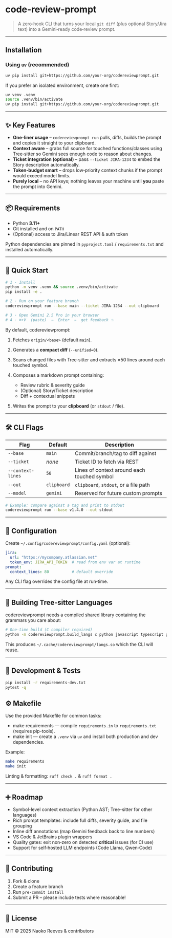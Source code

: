 # code-review-prompt

> A zero‑hook CLI that turns your local `git diff` (plus optional Story/Jira text) into a Gemini‑ready code‑review prompt.

---

## Installation

### Using `uv` (recommended)

```bash
uv pip install git+https://github.com/your-org/codereviewprompt.git
```

If you prefer an isolated environment, create one first:

```bash
uv venv .venv
source .venv/bin/activate
uv pip install git+https://github.com/your-org/codereviewprompt.git
```

---

## ✨ Key Features

* **One‑liner usage** – `codereviewprompt run` pulls, diffs, builds the prompt and copies it straight to your clipboard.
* **Context aware** – grabs full source for touched functions/classes using Tree‑sitter so Gemini sees enough code to reason about changes.
* **Ticket integration (optional)** – pass `--ticket JIRA‑1234` to embed the Story description automatically.
* **Token‑budget smart** – drops low‑priority context chunks if the prompt would exceed model limits.
* **Purely local** – no API keys; nothing leaves your machine until **you** paste the prompt into Gemini.

---

## 📦 Requirements

* Python **3.11+**
* Git installed and on `PATH`
* (Optional) access to Jira/Linear REST API & auth token

Python dependencies are pinned in `pyproject.toml` / `requirements.txt` and installed automatically.

---

## 🚀 Quick Start

```bash
# 1 · Install
python -m venv .venv && source .venv/bin/activate
pip install -e .

# 2 · Run on your feature branch
codereviewprompt run --base main --ticket JIRA-1234 --out clipboard

# 3 · Open Gemini 2.5 Pro in your browser
# 4 · ⌘+V  (paste)  →  Enter  →  get feedback ✨
```

By default, codereviewprompt:

1. Fetches `origin/<base>` (default `main`).
2. Generates a **compact diff** (`--unified=0`).
3. Scans changed files with Tree‑sitter and extracts ±50 lines around each touched symbol.
4. Composes a markdown prompt containing:

   * Review rubric & severity guide
   * (Optional) Story/Ticket description
   * Diff + contextual snippets
5. Writes the prompt to your **clipboard** (or `stdout` / file).

---

## 🛠️ CLI Flags

| Flag              | Default     | Description                                 |
| ----------------- | ----------- | ------------------------------------------- |
| `--base`          | `main`      | Commit/branch/tag to diff against           |
| `--ticket`        | *none*      | Ticket ID to fetch via REST                 |
| `--context-lines` | `50`        | Lines of context around each touched symbol |
| `--out`           | `clipboard` | `clipboard`, `stdout`, or a file path       |
| `--model`         | `gemini`    | Reserved for future custom prompts          |

```bash
# Example: compare against a tag and print to stdout
codereviewprompt run --base v1.4.0 --out stdout
```

---

## 🧩 Configuration

Create `~/.config/codereviewprompt/config.yaml` (optional):

```yaml
jira:
  url: "https://mycompany.atlassian.net"
  token_env: JIRA_API_TOKEN  # read from env var at runtime
prompt:
  context_lines: 80          # default override
```

Any CLI flag overrides the config file at run‑time.

---

## 🌳 Building Tree‑sitter Languages

codereviewprompt needs a compiled shared library containing the grammars you care about:

```bash
# One‑time build (C compiler required)
python -m codereviewprompt.build_langs c python javascript typescript go
```

This produces `~/.cache/codereviewprompt/langs.so` which the CLI will reuse.

---

## 🧪 Development & Tests

```bash
pip install -r requirements-dev.txt
pytest -q
```

## ⚙️ Makefile

Use the provided Makefile for common tasks:

* make requirements — compile `requirements.in` to `requirements.txt` (requires pip-tools).
* make init         — create a `.venv` via `uv` and install both production and dev dependencies.

Example:
```bash
make requirements
make init
```

Linting & formatting: `ruff check .` & `ruff format .`

---

## ➕ Roadmap

* Symbol-level context extraction (Python AST; Tree-sitter for other languages)
* Rich prompt templates: include full diffs, severity guide, and file grouping
* Inline diff annotations (map Gemini feedback back to line numbers)
* VS Code & JetBrains plugin wrappers
* Quality gates: exit non‑zero on detected **critical** issues (for CI use)
* Support for self‑hosted LLM endpoints (Code Llama, Qwen‑Code)

---

## 🤝 Contributing

1. Fork & clone
2. Create a feature branch
3. Run `pre-commit install`
4. Submit a PR – please include tests where reasonable!

---

## 📝 License

MIT © 2025 Naoko Reeves & contributors
